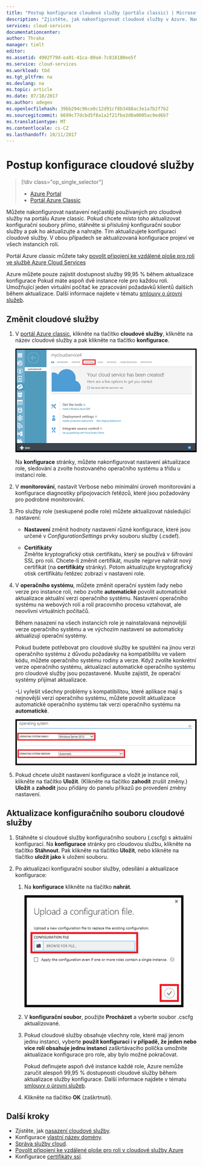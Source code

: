 ```yaml
---
title: "Postup konfigurace cloudové služby (portálu classic) | Microsoft Docs"
description: "Zjistěte, jak nakonfigurovat cloudové služby v Azure. Naučte se aktualizovat konfiguraci této cloudové služby a konfigurace vzdáleného přístupu k instancí rolí."
services: cloud-services
documentationcenter: 
author: Thraka
manager: timlt
editor: 
ms.assetid: 4902f79d-ea91-41ca-89a4-7c818180ee5f
ms.service: cloud-services
ms.workload: tbd
ms.tgt_pltfrm: na
ms.devlang: na
ms.topic: article
ms.date: 07/18/2017
ms.author: adegeo
ms.openlocfilehash: 39bb294c96ce0c12d91cf8b3488ac3e1a7b2f7b2
ms.sourcegitcommit: 6699c77dcbd5f8a1a2f21fba3d0a0005ac9ed6b7
ms.translationtype: MT
ms.contentlocale: cs-CZ
ms.lasthandoff: 10/11/2017
---
```

# <a name="how-to-configure-cloud-services"></a>Postup konfigurace cloudové služby
> [!div class="op_single_selector"]
> * [Azure Portal](cloud-services-how-to-configure-portal.md)
> * [Portál Azure Classic](cloud-services-how-to-configure.md)
> 
> 

Můžete nakonfigurovat nastavení nejčastěji používaných pro cloudové služby na portálu Azure classic. Pokud chcete místo toho aktualizovat konfigurační soubory přímo, stáhněte si příslušný konfigurační soubor služby a pak ho aktualizujte a nahrajte. Tím aktualizujete konfiguraci cloudové služby. V obou případech se aktualizovaná konfigurace projeví ve všech instancích rolí.

Portál Azure classic můžete taky [povolit připojení ke vzdálené ploše pro roli ve službě Azure Cloud Services](cloud-services-role-enable-remote-desktop.md)

Azure můžete pouze zajistit dostupnost služby 99,95 % během aktualizace konfigurace Pokud máte aspoň dvě instance role pro každou roli. Umožňující jeden virtuální počítač ke zpracování požadavků klientů dalších během aktualizace. Další informace najdete v tématu [smlouvy o úrovni služeb](https://azure.microsoft.com/support/legal/sla/).

## <a name="change-a-cloud-service"></a>Změnit cloudové služby
1. V [portál Azure classic](http://manage.windowsazure.com/), klikněte na tlačítko **cloudové služby**, klikněte na název cloudové služby a pak klikněte na tlačítko **konfigurace**.
   
    ![Stránka Konfigurace](./media/cloud-services-how-to-configure/CloudServices_ConfigurePage1.png)
   
    Na **konfigurace** stránky, můžete nakonfigurovat nastavení aktualizace role, sledování a zvolte hostovaného operačního systému a třídu u instancí role. 
2. V **monitorování**, nastavit Verbose nebo minimální úroveň monitorování a konfigurace diagnostiky připojovacích řetězců, které jsou požadovány pro podrobné monitorování.
3. Pro služby role (seskupené podle role) můžete aktualizovat následující nastavení:
   
    * **Nastavení** změnit hodnoty nastavení různé konfigurace, které jsou určené v *ConfigurationSettings* prvky souboru služby (.csdef).

    * **Certifikáty**  
        Změňte kryptografický otisk certifikátu, který se používá v šifrování SSL pro roli. Chcete-li změnit certifikát, musíte nejprve nahrát nový certifikát (na **certifikáty** stránky). Potom aktualizujte kryptografický otisk certifikátu řetězec zobrazí v nastavení role.
4. V **operačního systému**, můžete změnit operační systém řady nebo verze pro instance rolí, nebo zvolte **automatické** povolit automatické aktualizace aktuální verzi operačního systému. Nastavení operačního systému na webových rolí a rolí pracovního procesu vztahovat, ale neovlivní virtuálních počítačů.
   
    Během nasazení na všech instancích role je nainstalovaná nejnovější verze operačního systému a ve výchozím nastavení se automaticky aktualizují operační systémy. 
   
    Pokud budete potřebovat pro cloudové služby ke spuštění na jinou verzi operačního systému z důvodu požadavky na kompatibilitu ve vašem kódu, můžete operačního systému rodiny a verze. Když zvolíte konkrétní verze operačního systému, aktualizací automatické operačního systému pro cloudové služby jsou pozastavené. Musíte zajistit, že operační systémy přijímat aktualizace.
   
    -Li vyřešit všechny problémy s kompatibilitou, které aplikace mají s nejnovější verzí operačního systému, můžete povolit aktualizace automatické operačního systému tak verzi operačního systému na **automatické**. 
   
    ![Nastavení operačního systému](./media/cloud-services-how-to-configure/CloudServices_ConfigurePage_OSSettings.png)
5. Pokud chcete uložit nastavení konfigurace a vložit je instance rolí, klikněte na tlačítko **Uložit**. (Klikněte na tlačítko **zahodit** zrušit změny.) **Uložit** a **zahodit** jsou přidány do panelu příkazů po provedení změny nastavení.

## <a name="update-a-cloud-service-configuration-file"></a>Aktualizace konfiguračního souboru cloudové služby
1. Stáhněte si cloudové služby konfiguračního souboru (.cscfg) s aktuální konfigurací. Na **konfigurace** stránky pro cloudovou službu, klikněte na tlačítko **Stáhnout**. Pak klikněte na tlačítko **Uložit**, nebo klikněte na tlačítko **uložit jako** k uložení souboru.
2. Po aktualizaci konfigurační soubor služby, odesílání a aktualizace konfigurace:
   
   1. Na **konfigurace** klikněte na tlačítko **nahrát**.
      
       ![Nahrát konfigurace](./media/cloud-services-how-to-configure/CloudServices_UploadConfigFile.png)
   2. V **konfigurační soubor**, použijte **Procházet** a vyberte soubor .cscfg aktualizované.
   3. Pokud cloudové služby obsahuje všechny role, které mají jenom jednu instanci, vyberte **použít konfiguraci i v případě, že jeden nebo více rolí obsahuje jednu instanci** zaškrtávacího políčka umožníte aktualizace konfigurace pro role, aby bylo možné pokračovat.
      
       Pokud definujete aspoň dvě instance každé role, Azure nemůže zaručit alespoň 99,95 % dostupnosti cloudové služby během aktualizace služby konfigurace. Další informace najdete v tématu [smlouvy o úrovni služeb](https://azure.microsoft.com/support/legal/sla/).
   4. Klikněte na tlačítko **OK** (zaškrtnutí). 

## <a name="next-steps"></a>Další kroky
* Zjistěte, jak [nasazení cloudové služby](cloud-services-how-to-create-deploy.md).
* Konfigurace [vlastní název domény](cloud-services-custom-domain-name.md).
* [Správa služby cloud](cloud-services-how-to-manage.md).
* [Povolit připojení ke vzdálené ploše pro roli v cloudové služby Azure](cloud-services-role-enable-remote-desktop.md)
* Konfigurace [certifikáty ssl](cloud-services-configure-ssl-certificate.md).

